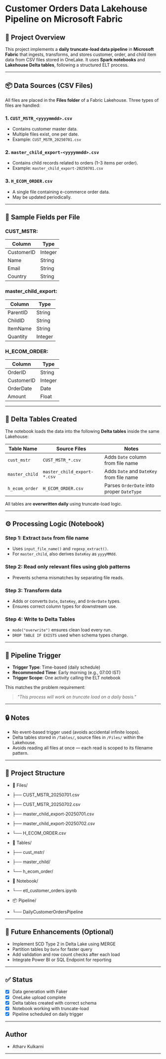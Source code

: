 # Customer Orders Data Lakehouse Pipeline on Microsoft Fabric

## 📁 Project Overview

This project implements a **daily truncate-load data pipeline** in **Microsoft Fabric** that ingests, transforms, and stores customer, order, and child item data from CSV files stored in OneLake. It uses **Spark notebooks** and **Lakehouse Delta tables**, following a structured ELT process.

---

## 📦 Data Sources (CSV Files)

All files are placed in the **Files folder** of a Fabric Lakehouse. Three types of files are handled:

### 1. `CUST_MSTR_<yyyymmdd>.csv`
- Contains customer master data.
- Multiple files exist, one per date.
- Example: `CUST_MSTR_20250701.csv`

### 2. `master_child_export-<yyyymmdd>.csv`
- Contains child records related to orders (1–3 items per order).
- Example: `master_child_export-20250701.csv`

### 3. `H_ECOM_ORDER.csv`
- A single file containing e-commerce order data.
- May be updated periodically.

---

## 🧪 Sample Fields per File

### CUST_MSTR:
| Column       | Type    |
|--------------|---------|
| CustomerID   | Integer |
| Name         | String  |
| Email        | String  |
| Country      | String  |

### master_child_export:
| Column       | Type    |
|--------------|---------|
| ParentID     | String  |
| ChildID      | String  |
| ItemName     | String  |
| Quantity     | Integer |

### H_ECOM_ORDER:
| Column       | Type    |
|--------------|---------|
| OrderID      | String  |
| CustomerID   | Integer |
| OrderDate    | Date    |
| Amount       | Float   |

---

## 🧱 Delta Tables Created

The notebook loads the data into the following **Delta tables** inside the same Lakehouse:

| Table Name       | Source Files                      | Notes                                    |
|------------------|------------------------------------|------------------------------------------|
| `cust_mstr`      | `CUST_MSTR_*.csv`                  | Adds `Date` column from file name        |
| `master_child`   | `master_child_export-*.csv`        | Adds `Date` and `DateKey` from file name |
| `h_ecom_order`   | `H_ECOM_ORDER.csv`                 | Parses `OrderDate` into proper `DateType`|

All tables are **overwritten daily** using truncate-load logic.

---

## ⚙️ Processing Logic (Notebook)

### Step 1: Extract `Date` from file name
- Uses `input_file_name()` and `regexp_extract()`.
- For `master_child`, also derives `DateKey` as `yyyyMMdd`.

### Step 2: Read only relevant files using glob patterns
- Prevents schema mismatches by separating file reads.

### Step 3: Transform data
- Adds or converts `Date`, `DateKey`, and `OrderDate` types.
- Ensures correct column types for downstream use.

### Step 4: Write to Delta Tables
- `mode("overwrite")` ensures clean load every run.
- `DROP TABLE IF EXISTS` used when schema types change.

---

## 🔁 Pipeline Trigger

- **Trigger Type**: Time-based (daily schedule)
- **Recommended Time**: Early morning (e.g., 07:00 IST)
- **Trigger Scope**: One activity calling the ELT notebook

This matches the problem requirement:  
> *"This process will work on truncate load on a daily basis."*

---

## 🔒 Notes

- No event-based trigger used (avoids accidental infinite loops).
- Delta tables stored in `/Tables/`, source files in `/Files/` within the Lakehouse.
- Avoids reading all files at once — each read is scoped to its filename pattern.

---

## 📂 Project Structure
- 📁 Files/
- ├── CUST_MSTR_20250701.csv
- ├── CUST_MSTR_20250702.csv
- ├── master_child_export-20250701.csv
- ├── master_child_export-20250702.csv
- └── H_ECOM_ORDER.csv

- 📁 Tables/
- ├── cust_mstr/
- ├── master_child/
- └── h_ecom_order/

- 📒 Notebook/
- └── etl_customer_orders.ipynb

- 📦 Pipeline/
- └── DailyCustomerOrdersPipeline


---

## 🚀 Future Enhancements (Optional)

- Implement SCD Type 2 in Delta Lake using MERGE
- Partition tables by `Date` for faster query
- Add validation and row count checks after each load
- Integrate Power BI or SQL Endpoint for reporting

---

## ✅ Status

- [x] Data generation with Faker
- [x] OneLake upload complete
- [x] Delta tables created with correct schema
- [x] Notebook working with truncate-load
- [x] Pipeline scheduled on daily trigger

---

## Author
- Atharv Kulkarni
---
